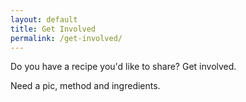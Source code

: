 ```yaml
---
layout: default
title: Get Involved
permalink: /get-involved/
---
```


Do you have a recipe you'd like to share?  Get involved.

Need a pic, method and ingredients.